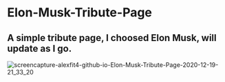 # Elon-Musk-Tribute-Page

## A simple tribute page, I choosed Elon Musk, will update as I go.

![screencapture-alexfit4-github-io-Elon-Musk-Tribute-Page-2020-12-19-21_33_20](https://user-images.githubusercontent.com/69173896/102703837-30447680-4242-11eb-8b3b-5e68fab6fe13.png)
